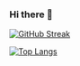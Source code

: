 ### Hi there 👋

<!--
**NekManchanda/NekManchanda** is a ✨ _special_ ✨ repository because its `README.md` (this file) appears on your GitHub profile.

Here are some ideas to get you started:

- 🔭 I’m currently working on ...
- 🌱 I’m currently learning ...
- 👯 I’m looking to collaborate on ...
- 🤔 I’m looking for help with ...
- 💬 Ask me about ...
- 📫 How to reach me: ...
- 😄 Pronouns: ...
- ⚡ Fun fact: ...
-->
[![GitHub Streak](https://streak-stats.demolab.com?user=NekManchanda&theme=bear)](https://git.io/streak-stats)

[![Top Langs](https://github-readme-stats.vercel.app/api/top-langs/?username=NekManchanda&layout=pie)](https://github.com/anuraghazra/github-readme-stats)

